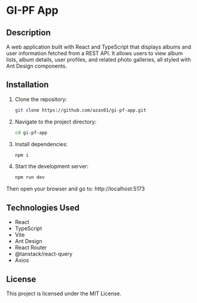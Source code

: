 # GI-PF App

## Description
A web application built with React and TypeScript that displays albums and user information fetched from a REST API. It allows users to view album lists, album details, user profiles, and related photo galleries, all styled with Ant Design components.

## Installation
1. Clone the repository:
   ```bash
   git clone https://github.com/azas01/gi-pf-app.git
2. Navigate to the project directory:
   ```bash
   cd gi-pf-app
3. Install dependencies:
   ```bash
   npm i
4. Start the development server:
   ```bash
   npm run dev
  Then open your browser and go to: http://localhost:5173

## Technologies Used
- React
- TypeScript
- Vite
- Ant Design
- React Router
- @tanstack/react-query
- Axios

## License
This project is licensed under the MIT License.
